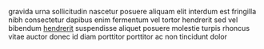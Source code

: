 gravida urna sollicitudin nascetur posuere aliquam elit interdum est fringilla
nibh consectetur dapibus enim fermentum vel tortor hendrerit sed vel bibendum
[hendrerit](generated_webpages/gravida5.md) suspendisse aliquet posuere
molestie turpis rhoncus vitae auctor donec id diam porttitor porttitor ac non
tincidunt dolor